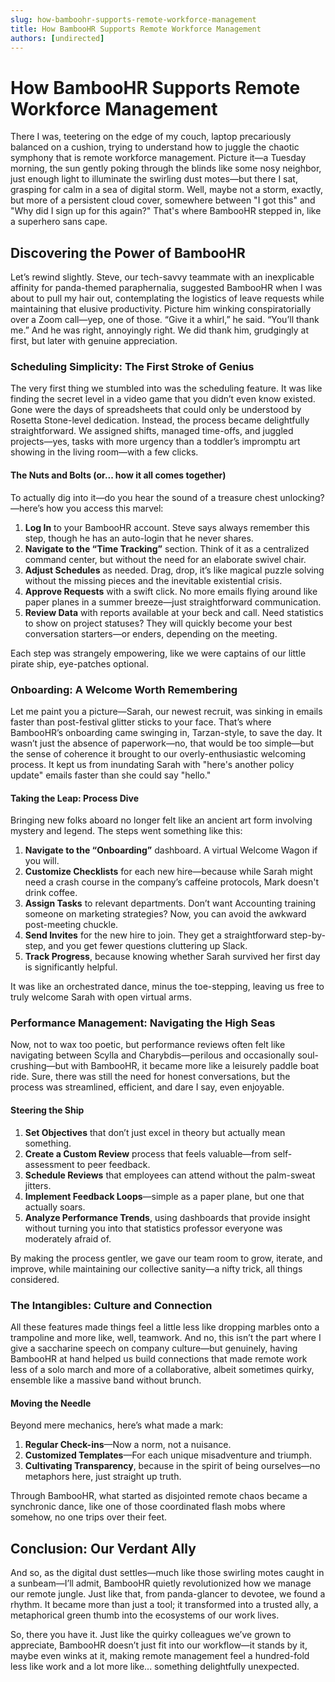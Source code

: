 ```yaml
---
slug: how-bamboohr-supports-remote-workforce-management
title: How BambooHR Supports Remote Workforce Management
authors: [undirected]
---
```



# How BambooHR Supports Remote Workforce Management

There I was, teetering on the edge of my couch, laptop precariously balanced on a cushion, trying to understand how to juggle the chaotic symphony that is remote workforce management. Picture it—a Tuesday morning, the sun gently poking through the blinds like some nosy neighbor, just enough light to illuminate the swirling dust motes—but there I sat, grasping for calm in a sea of digital storm. Well, maybe not a storm, exactly, but more of a persistent cloud cover, somewhere between "I got this" and "Why did I sign up for this again?" That's where BambooHR stepped in, like a superhero sans cape.

## Discovering the Power of BambooHR

Let’s rewind slightly. Steve, our tech-savvy teammate with an inexplicable affinity for panda-themed paraphernalia, suggested BambooHR when I was about to pull my hair out, contemplating the logistics of leave requests while maintaining that elusive productivity. Picture him winking conspiratorially over a Zoom call—yep, one of those. “Give it a whirl,” he said. “You’ll thank me.” And he was right, annoyingly right. We did thank him, grudgingly at first, but later with genuine appreciation.

### Scheduling Simplicity: The First Stroke of Genius

The very first thing we stumbled into was the scheduling feature. It was like finding the secret level in a video game that you didn’t even know existed. Gone were the days of spreadsheets that could only be understood by Rosetta Stone-level dedication. Instead, the process became delightfully straightforward. We assigned shifts, managed time-offs, and juggled projects—yes, tasks with more urgency than a toddler’s impromptu art showing in the living room—with a few clicks.

#### The Nuts and Bolts (or... how it all comes together)

To actually dig into it—do you hear the sound of a treasure chest unlocking?—here’s how you access this marvel:

1. **Log In** to your BambooHR account. Steve says always remember this step, though he has an auto-login that he never shares.
2. **Navigate to the “Time Tracking”** section. Think of it as a centralized command center, but without the need for an elaborate swivel chair.
3. **Adjust Schedules** as needed. Drag, drop, it’s like magical puzzle solving without the missing pieces and the inevitable existential crisis.
4. **Approve Requests** with a swift click. No more emails flying around like paper planes in a summer breeze—just straightforward communication.
5. **Review Data** with reports available at your beck and call. Need statistics to show on project statuses? They will quickly become your best conversation starters—or enders, depending on the meeting.

Each step was strangely empowering, like we were captains of our little pirate ship, eye-patches optional.

### Onboarding: A Welcome Worth Remembering

Let me paint you a picture—Sarah, our newest recruit, was sinking in emails faster than post-festival glitter sticks to your face. That’s where BambooHR’s onboarding came swinging in, Tarzan-style, to save the day. It wasn’t just the absence of paperwork—no, that would be too simple—but the sense of coherence it brought to our overly-enthusiastic welcoming process. It kept us from inundating Sarah with "here's another policy update" emails faster than she could say "hello."

#### Taking the Leap: Process Dive

Bringing new folks aboard no longer felt like an ancient art form involving mystery and legend. The steps went something like this:

1. **Navigate to the “Onboarding”** dashboard. A virtual Welcome Wagon if you will.
2. **Customize Checklists** for each new hire—because while Sarah might need a crash course in the company’s caffeine protocols, Mark doesn't drink coffee.
3. **Assign Tasks** to relevant departments. Don’t want Accounting training someone on marketing strategies? Now, you can avoid the awkward post-meeting chuckle.
4. **Send Invites** for the new hire to join. They get a straightforward step-by-step, and you get fewer questions cluttering up Slack.
5. **Track Progress**, because knowing whether Sarah survived her first day is significantly helpful.

It was like an orchestrated dance, minus the toe-stepping, leaving us free to truly welcome Sarah with open virtual arms.

### Performance Management: Navigating the High Seas

Now, not to wax too poetic, but performance reviews often felt like navigating between Scylla and Charybdis—perilous and occasionally soul-crushing—but with BambooHR, it became more like a leisurely paddle boat ride. Sure, there was still the need for honest conversations, but the process was streamlined, efficient, and dare I say, even enjoyable.

#### Steering the Ship

1. **Set Objectives** that don’t just excel in theory but actually mean something.
2. **Create a Custom Review** process that feels valuable—from self-assessment to peer feedback.
3. **Schedule Reviews** that employees can attend without the palm-sweat jitters.
4. **Implement Feedback Loops**—simple as a paper plane, but one that actually soars.
5. **Analyze Performance Trends**, using dashboards that provide insight without turning you into that statistics professor everyone was moderately afraid of.

By making the process gentler, we gave our team room to grow, iterate, and improve, while maintaining our collective sanity—a nifty trick, all things considered.

### The Intangibles: Culture and Connection

All these features made things feel a little less like dropping marbles onto a trampoline and more like, well, teamwork. And no, this isn’t the part where I give a saccharine speech on company culture—but genuinely, having BambooHR at hand helped us build connections that made remote work less of a solo march and more of a collaborative, albeit sometimes quirky, ensemble like a massive band without brunch.

#### Moving the Needle

Beyond mere mechanics, here’s what made a mark:

1. **Regular Check-ins**—Now a norm, not a nuisance.
2. **Customized Templates**—For each unique misadventure and triumph.
3. **Cultivating Transparency**, because in the spirit of being ourselves—no metaphors here, just straight up truth.

Through BambooHR, what started as disjointed remote chaos became a synchronic dance, like one of those coordinated flash mobs where somehow, no one trips over their feet. 

## Conclusion: Our Verdant Ally

And so, as the digital dust settles—much like those swirling motes caught in a sunbeam—I’ll admit, BambooHR quietly revolutionized how we manage our remote jungle. Just like that, from panda-glancer to devotee, we found a rhythm. It became more than just a tool; it transformed into a trusted ally, a metaphorical green thumb into the ecosystems of our work lives. 

So, there you have it. Just like the quirky colleagues we’ve grown to appreciate, BambooHR doesn’t just fit into our workflow—it stands by it, maybe even winks at it, making remote management feel a hundred-fold less like work and a lot more like... something delightfully unexpected.